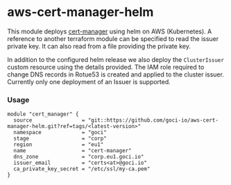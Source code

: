 # aws-cert-manager-helm

This module deploys [cert-manager](https://cert-manager.io/) using helm on AWS (Kubernetes).
A reference to another terraform module can be specified to read the issuer private key. It can also read from a file providing the private key.

In addition to the configured helm release we also deploy the `ClusterIssuer` custom resource using the details provided.
The IAM role required to change DNS records in Rotue53 is created and applied to the cluster issuer. Currently only one deployment of an Issuer is supported.

### Usage

```hcl
module "cert_manager" {
  source                = "git::https://github.com/goci-io/aws-cert-manager-helm.git?ref=tags/<latest-version>"
  namespace             = "goci"
  stage                 = "corp"
  region                = "eu1"
  name                  = "cert-manager"
  dns_zone              = "corp.eu1.goci.io"
  issuer_email          = "certs<at>@goci.io"
  ca_private_key_secret = "/etc/ssl/my-ca.pem"
}
```
